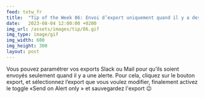 ```yaml
---
feed: totw_fr
title:  "Tip of the Week 86: Envoi d’export uniquement quand il y a des alertes"
date:   2023-08-04 12:00:00 +0200
img_url: /assets/images/tip/86.gif
img_type: image/gif
img_width: 600
img_height: 300
layout: post
---
```



Vous pouvez paramétrer vos exports Slack ou Mail pour qu’ils soient envoyés seulement quand il y a une alerte. Pour cela, cliquez sur le bouton export, et sélectionnez l’export que vous voulez modifier, finalement activez le toggle «Send on Alert only » et sauvegardez l'export 😉
